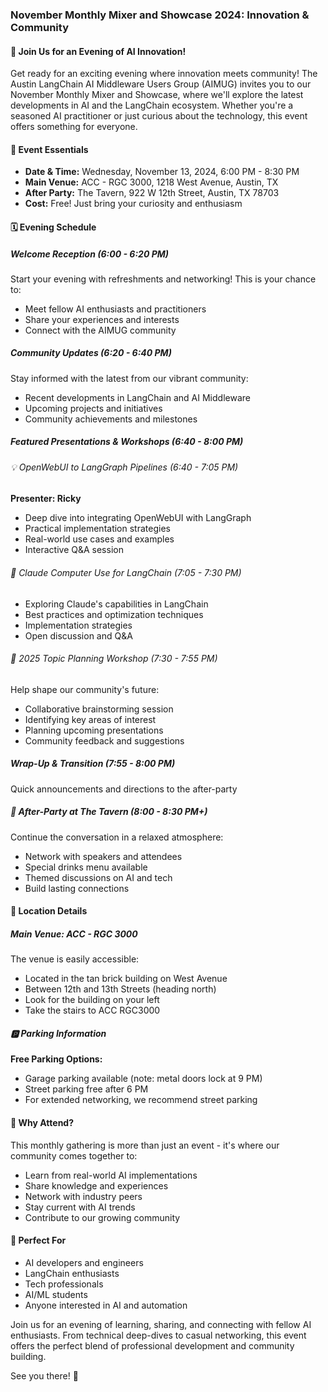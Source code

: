 ### November Monthly Mixer and Showcase 2024: Innovation & Community

#### 🌟 Join Us for an Evening of AI Innovation!

Get ready for an exciting evening where innovation meets community! The Austin LangChain AI Middleware Users Group (AIMUG) invites you to our November Monthly Mixer and Showcase, where we'll explore the latest developments in AI and the LangChain ecosystem. Whether you're a seasoned AI practitioner or just curious about the technology, this event offers something for everyone.

#### 📅 Event Essentials

- **Date & Time:** Wednesday, November 13, 2024, 6:00 PM - 8:30 PM
- **Main Venue:** ACC - RGC 3000, 1218 West Avenue, Austin, TX
- **After Party:** The Tavern, 922 W 12th Street, Austin, TX 78703
- **Cost:** Free! Just bring your curiosity and enthusiasm

#### 🗓️ Evening Schedule

##### Welcome Reception (6:00 - 6:20 PM)
Start your evening with refreshments and networking! This is your chance to:
- Meet fellow AI enthusiasts and practitioners
- Share your experiences and interests
- Connect with the AIMUG community

##### Community Updates (6:20 - 6:40 PM)
Stay informed with the latest from our vibrant community:
- Recent developments in LangChain and AI Middleware
- Upcoming projects and initiatives
- Community achievements and milestones

##### Featured Presentations & Workshops (6:40 - 8:00 PM)

###### 💡 OpenWebUI to LangGraph Pipelines (6:40 - 7:05 PM)
**Presenter: Ricky**
- Deep dive into integrating OpenWebUI with LangGraph
- Practical implementation strategies
- Real-world use cases and examples
- Interactive Q&A session

###### 🤖 Claude Computer Use for LangChain (7:05 - 7:30 PM)
- Exploring Claude's capabilities in LangChain
- Best practices and optimization techniques
- Implementation strategies
- Open discussion and Q&A

###### 🎯 2025 Topic Planning Workshop (7:30 - 7:55 PM)
Help shape our community's future:
- Collaborative brainstorming session
- Identifying key areas of interest
- Planning upcoming presentations
- Community feedback and suggestions

##### Wrap-Up & Transition (7:55 - 8:00 PM)
Quick announcements and directions to the after-party

##### 🍻 After-Party at The Tavern (8:00 - 8:30 PM+)
Continue the conversation in a relaxed atmosphere:
- Network with speakers and attendees
- Special drinks menu available
- Themed discussions on AI and tech
- Build lasting connections

#### 📍 Location Details

##### Main Venue: ACC - RGC 3000
The venue is easily accessible:
- Located in the tan brick building on West Avenue
- Between 12th and 13th Streets (heading north)
- Look for the building on your left
- Take the stairs to ACC RGC3000

##### 🅿️ Parking Information
**Free Parking Options:**
- Garage parking available (note: metal doors lock at 9 PM)
- Street parking free after 6 PM
- For extended networking, we recommend street parking

#### 🤝 Why Attend?

This monthly gathering is more than just an event - it's where our community comes together to:
- Learn from real-world AI implementations
- Share knowledge and experiences
- Network with industry peers
- Stay current with AI trends
- Contribute to our growing community

#### 🎯 Perfect For

- AI developers and engineers
- LangChain enthusiasts
- Tech professionals
- AI/ML students
- Anyone interested in AI and automation

Join us for an evening of learning, sharing, and connecting with fellow AI enthusiasts. From technical deep-dives to casual networking, this event offers the perfect blend of professional development and community building.

See you there! 🚀
